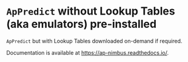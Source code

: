 # `ApPredict` without Lookup Tables (aka emulators) pre-installed

`ApPredict` but with Lookup Tables downloaded on-demand if required.

Documentation is available at https://ap-nimbus.readthedocs.io/.